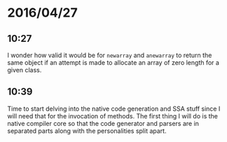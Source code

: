 # 2016/04/27

## 10:27

I wonder how valid it would be for `newarray` and `anewarray` to return the
same object if an attempt is made to allocate an array of zero length for a
given class.

## 10:39

Time to start delving into the native code generation and SSA stuff since I
will need that for the invocation of methods. The first thing I will do is the
native compiler core so that the code generator and parsers are in separated
parts along with the personalities split apart.

